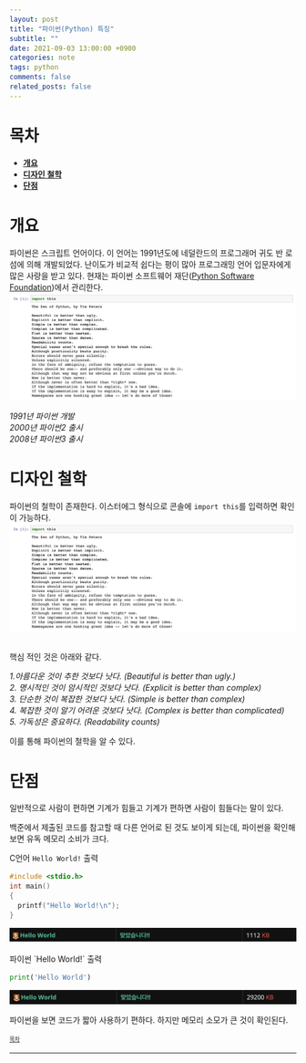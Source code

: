 ```yaml
---
layout: post
title: "파이썬(Python) 특징"
subtitle: ""
date: 2021-09-03 13:00:00 +0900
categories: note
tags: python
comments: false
related_posts: false
---
```


# 목차

- [**개요**](#개요)
- [**디자인 철학**](#디자인-철학)
- [**단점**](#tables)

# 개요

파이썬은 스크립트 언어이다.
이 언어는 1991년도에 네덜란드의 프로그래머 귀도 반 로섬에 의해 개발되었다.
난이도가 비교적 쉽다는 평이 많아 프로그래밍 언어 입문자에게 많은 사랑을 받고 있다.
현재는 파이썬 소프트웨어 재단(<a href="https://www.python.org/psf/">Python Software Foundation</a>)에서 관리한다.
![import_this](/_posts/note/python/2021-09-03-import_this.png)

_1991년 파이썬 개발_ <br/> _2000년 파이썬2 출시_ <br/>_2008년 파이썬3 출시_

# 디자인 철학

파이썬의 철학이 존재한다.
이스터에그 형식으로 콘솔에 `import this`를 입력하면 확인이 가능하다.
<img src="/_posts/note/python/2021-09-03-import_this.png" alt="import this">

<br/>
핵심 적인 것은 아래와 같다.

_1.아름다운 것이 추한 것보다 낫다. (Beautiful is better than ugly.)_ <br/>_2. 명시적인 것이 암시적인 것보다 낫다. (Explicit is better than complex)_ <br/>_3. 단순한 것이 복잡한 것보다 낫다. (Simple is better than complex)_ <br/>_4. 복잡한 것이 알기 어려운 것보다 낫다. (Complex is better than complicated)_ <br/>_5. 가독성은 중요하다. (Readability counts)_

이를 통해 파이썬의 철학을 알 수 있다.

# 단점

일반적으로 사람이 편하면 기계가 힘들고 기계가 편하면 사람이 힘들다는 말이 있다.

백준에서 제출된 코드를 참고할 때 다른 언어로 된 것도 보이게 되는데, 파이썬을 확인해 보면 유독 메모리 소비가 크다.

C언어 `Hello World!` 출력

```C
#include <stdio.h>
int main()
{
  printf("Hello World!\n");
}
```

<img src="/_posts/note/python/2021-09-03-c_hello.png" alt="c99hello">
<br/>
<br/>
파이썬 `Hello World!` 출력

```Python
print('Hello World')
```

<img src="/_posts/note/python/2021-09-03-python_hello.png" alt="pythonhello">

<br/>

파이썬을 보면 코드가 짧아 사용하기 편하다.
하지만 메모리 소모가 큰 것이 확인된다.

<sup><sub> [목차](#목차) </sub></sup>

---
